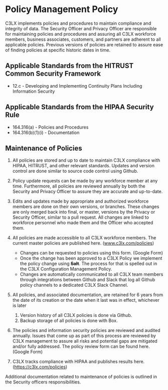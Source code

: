 # Policy Management Policy

C3LX implements policies and procedures to maintain compliance and integrity of data. The Security Officer and Privacy Officer are responsible for maintaining policies and procedures and assuring all C3LX workforce members, business associates, customers, and partners are adherent to all applicable policies. Previous versions of policies are retained to assure ease of finding policies at specific historic dates in time.

## Applicable Standards from the HITRUST Common Security Framework

* 12.c - Developing and Implementing Continuity Plans Including Information Security

## Applicable Standards from the HIPAA Security Rule

* 164.316(a) - Policies and Procedures
* 164.316(b)(1)(i) - Documentation

## Maintenance of Policies

1. All policies are stored and up to date to maintain C3LX compliance with HIPAA, HITRUST, and other relevant standards. Updates and version control are done similar to source code control using Github.
2. Policy update requests can be made by any workforce member at any time. Furthermore, all policies are reviewed annually by both the Security and Privacy Officer to assure they are accurate and up-to-date.
3. Edits and updates made by appropriate and authorized workforce members are done on their own versions, or branches. These changes are only merged back into final, or master, versions by the Privacy or Security Officer, similar to a pull request. All changes are linked to workforce personnel who made them and the Officer who accepted them.
4. All policies are made accessible to all C3LX workforce members. The current master policies are published here. (www.c3lx.com/policies)

    * Changes can be requested to policies using this form. (Google Form)
    * Once the change has been approved to a C3LX Policy we implement the policy change using **~~Salt~~**. The process for that is spelled out in the C3LX Configuration Management Policy.
    * Changes are automatically communicated to all C3LX team members through integrations between Github and Slack that log all Github policy channels to a dedicated C3LX Slack Channel.
5. All policies, and associated documentation, are retained for 6 years from the date of its creation or the date when it last was in effect, whichever is later

    1. Version history of all C3LX policies is done via Github.
    2. Backup storage of all policies is done with Box.
6. The policies and information security policies are reviewed and audited annually. Issues that come up as part of this process are reviewed by C3LX management to assure all risks and potential gaps are mitigated and/or fully addressed. The policy review form can be found here. (Google Form)
7. C3LX tracks compliance with HIPAA and publishes results here. (https://c3lx.com/policies)

Additional documentation related to maintenance of policies is outlined in the Security officers responsibilities.
